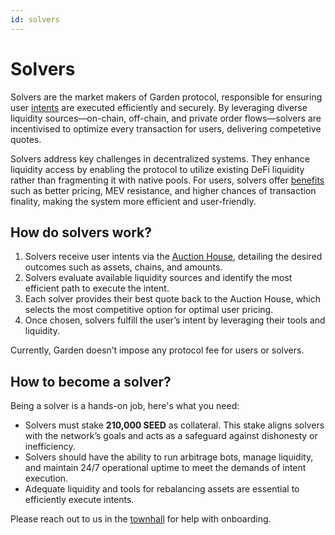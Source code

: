 ```yaml
---
id: solvers
---
```

# Solvers

Solvers are the market makers of Garden protocol, responsible for ensuring user [intents](Intents.md) are executed efficiently and securely. By leveraging diverse liquidity sources—on-chain, off-chain, and private order flows—solvers are incentivised to optimize every transaction for users, delivering competetive quotes.

Solvers address key challenges in decentralized systems. They enhance liquidity access by enabling the protocol to utilize existing DeFi liquidity rather than fragmenting it with native pools. For users, solvers offer [benefits](Intents.md#why-are-intents-better) such as better pricing, MEV resistance, and higher chances of transaction finality, making the system more efficient and user-friendly.

## How do solvers work?

1. Solvers receive user intents via the [Auction House](Auctions.md), detailing the desired outcomes such as assets, chains, and amounts.
2. Solvers evaluate available liquidity sources and identify the most efficient path to execute the intent.
3. Each solver provides their best quote back to the Auction House, which selects the most competitive option for optimal user pricing.
4. Once chosen, solvers fulfill the user’s intent by leveraging their tools and liquidity.

Currently, Garden doesn’t impose any protocol fee for users or solvers.

## How to become a solver?

Being a solver is a hands-on job, here's what you need:

* Solvers must stake **210,000 SEED** as collateral. This stake aligns solvers with the network’s goals and acts as a safeguard against dishonesty or inefficiency.
* Solvers should have the ability to run arbitrage bots, manage liquidity, and maintain 24/7 operational uptime to meet the demands of intent execution.
* Adequate liquidity and tools for rebalancing assets are essential to efficiently execute intents.

Please reach out to us in the [townhall](https://discord.com/invite/Fp4ZmZZrFu) for help with onboarding.